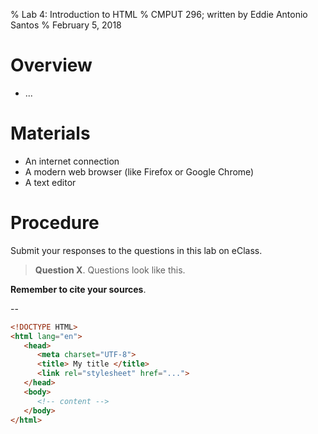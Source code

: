 % Lab 4: Introduction to HTML
% CMPUT 296; written by Eddie Antonio Santos
% February 5, 2018

Overview
========

 - ...

Materials
=========

 - An internet connection
 - A modern web browser (like Firefox or  Google Chrome)
 - A text editor


Procedure
=========

Submit your responses to the questions in this lab on eClass.

> **Question X**. Questions look like this.

**Remember to cite your sources**.

--

<!-- introduction -->

<!-- Question involving messing around with meta tags -->

<!-- Question involving <title> tag: stuff in body is the content in the
     viewport. -->

<!-- Question involving changing CSS styles -->

<!-- Question involving creating an <a href="..."> -->

<!-- Question involving creating an <img src="..." alt="..."> -->

<!-- QUESTION INVOLVING FILE ENCODINGS! -->

<!-- teach them importance of escape chars: &lt; &gt; &amp; -->

<!-- teach them what an HTML comment is! -->

<!-- teach them to inspect with the dev tools -->

<!-- eventually get them to produce this: -->

```html
<!DOCTYPE HTML>
<html lang="en">
   <head>
      <meta charset="UTF-8">
      <title> My title </title>
      <link rel="stylesheet" href="...">
   </head>
   <body>
      <!-- content -->
   </body>
</html>
```

<!-- use this as inspiration:
   http://ladieslearningcode.github.io/llc-html-css-one-page/slides.html#slide7
   http://ladieslearningcode.github.io/llc-html-css-one-page/slides.html#slide22
-->
